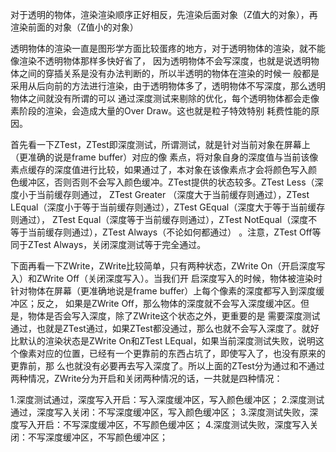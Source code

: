 对于透明的物体，渲染渲染顺序正好相反，先渲染后面对象（Z值大的对象），再渲染前面的对象（Z值小的对象）

透明物体的渲染一直是图形学方面比较蛋疼的地方，对于透明物体的渲染，就不能像渲染不透明物体那样多快好省了，
因为透明物体不会写深度，也就是说透明物体之间的穿插关系是没有办法判断的，所以半透明的物体在渲染的时候一
般都是采用从后向前的方法进行渲染，由于透明物体多了，透明物体不写深度，那么透明物体之间就没有所谓的可以
通过深度测试来剔除的优化，每个透明物体都会走像素阶段的渲染，会造成大量的Over Draw。这也就是粒子特效特别
耗费性能的原因。

首先看一下ZTest，ZTest即深度测试，所谓测试，就是针对当前对象在屏幕上（更准确的说是frame buffer）对应的像
素点，将对象自身的深度值与当前该像素点缓存的深度值进行比较，如果通过了，本对象在该像素点才会将颜色写入颜
色缓冲区，否则否则不会写入颜色缓冲。ZTest提供的状态较多。ZTest Less（深度小于当前缓存则通过， ZTest Greater
（深度大于当前缓存则通过），ZTest LEqual（深度小于等于当前缓存则通过），ZTest GEqual（深度大于等于当前缓存则通过），
ZTest Equal（深度等于当前缓存则通过），ZTest NotEqual（深度不等于当前缓存则通过），ZTest Always（不论如何都通过）
。注意，ZTest Off等同于ZTest Always，关闭深度测试等于完全通过。

下面再看一下ZWrite，ZWrite比较简单，只有两种状态，ZWrite On（开启深度写入）和ZWrite Off（关闭深度写入）。当我们开
启深度写入的时候，物体被渲染时针对物体在屏幕（更准确地说是frame buffer）上每个像素的深度都写入到深度缓冲区；反之，
如果是ZWrite Off，那么物体的深度就不会写入深度缓冲区。但是，物体是否会写入深度，除了ZWrite这个状态之外，更重要的是
需要深度测试通过，也就是ZTest通过，如果ZTest都没通过，那么也就不会写入深度了。就好比默认的渲染状态是ZWrite On和ZTest 
LEqual，如果当前深度测试失败，说明这个像素对应的位置，已经有一个更靠前的东西占坑了，即使写入了，也没有原来的更靠前，那
么也就没有必要再去写入深度了。所以上面的ZTest分为通过和不通过两种情况，ZWrite分为开启和关闭两种情况的话，一共就是四种情况：

1.深度测试通过，深度写入开启：写入深度缓冲区，写入颜色缓冲区；
2.深度测试通过，深度写入关闭：不写深度缓冲区，写入颜色缓冲区；
3.深度测试失败，深度写入开启：不写深度缓冲区，不写颜色缓冲区；
4.深度测试失败，深度写入关闭：不写深度缓冲区，不写颜色缓冲区；